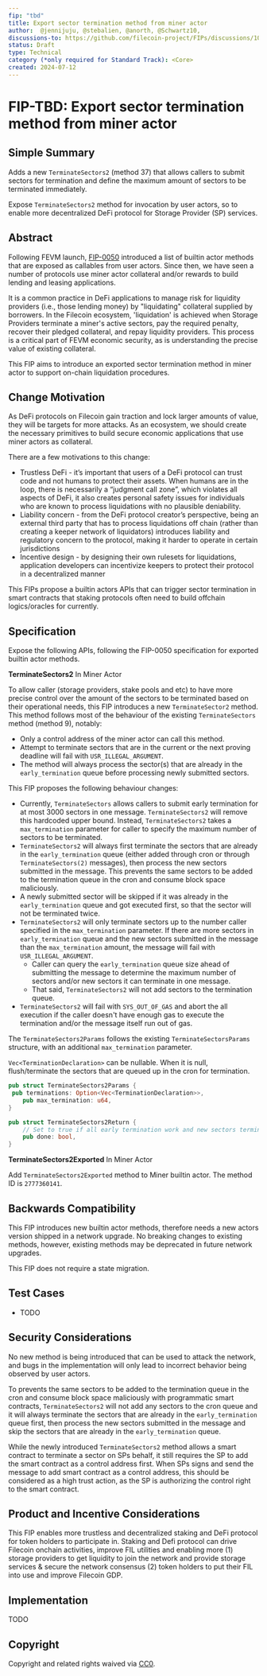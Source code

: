 ```yaml
---
fip: "tbd"
title: Export sector termination method from miner actor
author:  @jennijuju, @stebalien, @anorth, @Schwartz10, 
discussions-to: https://github.com/filecoin-project/FIPs/discussions/1034
status: Draft
type: Technical
category (*only required for Standard Track): <Core>
created: 2024-07-12
---
```



# FIP-TBD:  Export sector termination method from miner actor

## Simple Summary

Adds a new `TerminateSectors2` (method 37) that allows callers to submit sectors for termination and define the maximum amount of sectors to be terminated immediately.

Expose `TerminateSectors2` method for invocation by user actors, so to enable more decentralized DeFi protocol for Storage Provider (SP) services.

## Abstract

Following FEVM launch, [FIP-0050](https://github.com/filecoin-project/FIPs/blob/master/FIPS/fip-0050.md) introduced a list of builtin actor methods that are exposed as callables from user actors. Since then, we have seen a number of protocols use miner actor collateral and/or rewards to build lending and leasing applications. 

It is a common practice in DeFi applications to manage risk for liquidity providers (i.e., those lending money) by "liquidating" collateral supplied by borrowers. In the Filecoin ecosystem, 'liquidation' is achieved when Storage Providers terminate a miner's active sectors, pay the required penalty, recover their pledged collateral, and repay liquidity providers. This process is a critical part of FEVM economic security, as is understanding the precise value of existing collateral. 


This FIP aims to introduce an exported sector termination method in miner actor to support on-chain liquidation procedures. 

## Change Motivation

As DeFi protocols on Filecoin gain traction and lock larger amounts of value, they will be targets for more attacks. As an ecosystem, we should create the necessary primitives to build secure economic applications that use miner actors as collateral.

There are a few motivations to this change:

- Trustless DeFi - it’s important that users of a DeFi protocol can trust code and not humans to protect their assets. When humans are in the loop, there is necessarily a “judgment call zone”, which violates all aspects of DeFi, it also creates personal safety issues for individuals who are known to process liquidations with no plausible deniability. 
- Liability concern - from the DeFi protocol creator’s perspective, being an external third party that has to process liquidations off chain (rather than creating a keeper network of liquidators) introduces liability and regulatory concern to the protocol, making it harder to operate in certain jurisdictions 
- Incentive design - by designing their own rulesets for liquidations, application developers can incentivize keepers to protect their protocol in a decentralized manner

This FIPs propose a builtin actors APIs that can trigger sector termination in smart contracts that staking protocols often need to build offchain logics/oracles for currently. 

## Specification

Expose the following APIs, following the FIP-0050 specification for exported builtin actor methods.

**TerminateSectors2** In Miner Actor

To allow caller (storage providers, stake pools and etc) to have more precise control over the amount of the sectors to be terminated based on their operational needs, this FIP introduces a new `TerminateSector2` method. This method follows most of the behaviour of the existing `TerminateSectors` method (method 9), notably:
- Only a control address of the miner actor can call this method.
- Attempt to terminate sectors that are in the current or the next proving deadline will fail with `USR_ILLEGAL_ARGUMENT`.
- The method will always process the sector(s) that are already in the `early_termination` queue before processing newly submitted sectors.

This FIP proposes the following behaviour changes:
- Currently, `TerminateSectors` allows callers to submit early termination for at most 3000 sectors in one message. `TerminateSectors2` will remove this hardcoded upper bound. Instead, `TerminateSectors2` takes a `max_termination` parameter for caller to specify the maximum number of sectors to be terminated. 
- `TerminateSectors2` will always first terminate the sectors that are already in the `early_termination` queue (either added through cron or through `TerminateSectors(2)` messages), then process the new sectors submitted in the message. This prevents the same sectors to be added to the termination queue in the cron and consume block space maliciously.
 - A newly submitted sector will be skipped if it was already in the `early_termination` queue and got executed first, so that the sector will not be terminated twice. 
- `TerminateSectors2` will only terminate sectors up to the number caller specified in the `max_termination` parameter. If there are more sectors in `early_termination` queue and the new sectors submitted in the message than the `max_termination` amount, the message will fail with `USR_ILLEGAL_ARGUMENT`. 
  - Caller can query the `early_termination` queue size ahead of submitting the message to determine the maximum number of sectors and/or new sectors it can terminate in one message.
  - That said, `TerminateSectors2` will not add sectors to the termination queue.
- `TerminateSectors2` will fail with `SYS_OUT_OF_GAS` and abort the all execution if the caller doesn't have enough gas to execute the termination and/or the message itself run out of gas.

The `TerminateSectors2Params` follows the existing `TerminateSectorsParams` structure, with an additional `max_termination` parameter.

`Vec<TerminationDeclaration>` can be nullable. When it is null, flush/terminate the sectors that are queued up in the cron for termination.

```rust
pub struct TerminateSectors2Params {
 pub terminations: Option<Vec<TerminationDeclaration>>,
    pub max_termination: u64,
}

pub struct TerminateSectors2Return {
    // Set to true if all early termination work and new sectors termination work have been completed. Set to false otherwise.
    pub done: bool,
}
```

**TerminateSectors2Exported** In Miner Actor

Add `TerminateSectors2Exported` method to Miner builtin actor. The method ID is `2777360141`.  


## Backwards Compatibility

This FIP introduces new builtin actor methods, therefore needs a new actors version shipped in a network upgrade. No breaking changes to existing methods, however, existing methods may be deprecated in future network upgrades.

This FIP does not require a state migration.

## Test Cases

- TODO


## Security Considerations

No new method is being introduced that can be used to attack the network, and bugs in the implementation will only lead to incorrect behavior being observed by user actors.


To prevents the same sectors to be added to the termination queue in the cron and consume block space maliciously with programmatic smart contracts, `TerminateSectors2` will not add any sectors to the cron queue and it will always terminate the sectors that are already in the `early_termination` queue first, then process the new sectors submitted in the message and skip the sectors that are already in the `early_termination` queue. 

While the newly introduced `TerminateSectors2` method allows a smart contract to terminate a sector on SPs behalf, it still requires the SP to add the smart contract as a control address first. When SPs signs and send the message to add smart contract as a control address, this should be considered as a high trust action, as the SP is authorizing the control right to the smart contract. 

## Product and Incentive Considerations

This FIP enables more trustless and decentralized staking and DeFi protocol for token holders to participate in. Staking and Defi protocol can drive Filecoin onchain activities, improve FIL utilities and enabling more (1) storage providers to get liquidity to join the network and provide storage services & secure the network consensus (2) token holders to put their FIL into use and improve Filecoin GDP. 


## Implementation

TODO

## Copyright
Copyright and related rights waived via [CC0](https://creativecommons.org/publicdomain/zero/1.0/).


